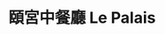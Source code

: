 ---
title: "頤宮中餐廳 Le Palais"
description: "頤宮中餐廳 Le Palais"
layout: shop
keywords:
  - 美食競賽
  - 台灣美食
  - 美食精選
datePublished: "2025-06-30"
dateModified: "2025-07-04"
city: "台北市"
district: "大同區"
address: "台北市大同區承德路一段3號17樓"
phone: "0221819950#3261"
geo: "25.049151132470683, 121.51686963066113"
google_map: "https://maps.app.goo.gl/rdq5ecBtenHNZU1j7"
footinder: "https://footinder.com.tw/%e5%8f%b0%e5%8c%97%e5%b8%82%e5%a4%a7%e5%90%8c%e5%8d%80/604/"
official: "https://www.palaisdechinehotel.com/p/pdc-tw/pages/lepalais"
award:
  - name: "500盤"
    year: "2024"
    entries:
      - dishes:
          - "米皇百合菜苗"
          - "紅燒乳鴿"
          - "春風得意腸"
          - "火焰片皮鴨"
          - "福州蔥油餅"

---